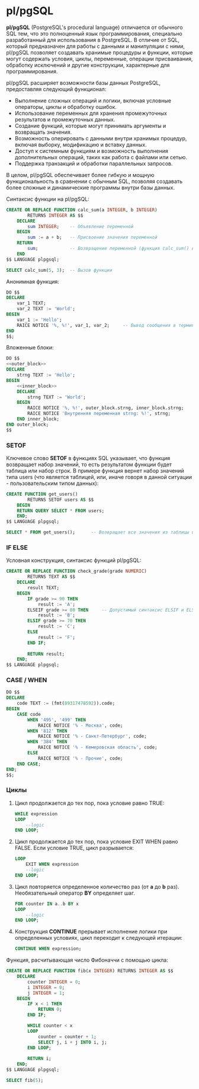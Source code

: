 # pl/pgSQL

<b>pl/pgSQL</b> (PostgreSQL's procedural language) отличается от обычного SQL тем, что это полноценный язык программирования, специально разработанный для использования в PostgreSQL. В отличие от SQL, который предназначен для работы с данными и манипуляции с ними, pl/pgSQL позволяет создавать хранимые процедуры и функции, которые могут содержать условия, циклы, переменные, операции присваивания, обработку исключений и другие конструкции, характерные для программирования.

pl/pgSQL расширяет возможности базы данных PostgreSQL, предоставляя следующий функционал:
* Выполнение сложных операций и логики, включая условные операторы, циклы и обработку ошибок.
* Использование переменных для хранения промежуточных результатов и промежуточных данных.
* Создание функций, которые могут принимать аргументы и возвращать значения.
* Возможность оперировать с данными внутри хранимых процедур, включая выборку, модификацию и вставку данных.
* Доступ к системным функциям и возможность выполнения дополнительных операций, таких как работа с файлами или сетью.
* Поддержка транзакций и обработки параллельных запросов.

В целом, pl/pgSQL обеспечивает более гибкую и мощную функциональность в сравнении с обычным SQL, позволяя создавать более сложные и динамические программы внутри базы данных.

Синтаксис функции на pl/pgSQL:
```sql
CREATE OR REPLACE FUNCTION calc_sum(a INTEGER, b INTEGER) 
        RETURNS INTEGER AS $$
    DECLARE 
        sum INTEGER;    -- Объявление переменной
    BEGIN
        sum := a + b;   -- Присвоение значения переменной
    RETURN
        sum;            -- Возвращение переменной (функция calc_sum() возвращает переменную sum) 
    END
$$ LANGUAGE plpgsql;

SELECT calc_sum(5, 3);  -- Вызов функции
```

Анонимная функция:
```sql
DO $$
DECLARE
    var_1 TEXT;
    var_2 TEXT := 'World';
BEGIN
    var_1 := 'Hello';
    RAICE NOTICE '%, %!', var_1, var_2;     -- Вывод сообщения в терминал psql с меткой NOTICE
END 
$$;
```

Вложенные блоки:
```sql
DO $$
<<outer_block>>
DECLARE
    strng TEXT := 'Hello';
BEGIN
    <<inner_block>>
    DECLARE
        strng TEXT := 'World';
    BEGIN
        RAICE NOTICE '%, %!', outer_block.strng, inner_block.strng;
        RAICE NOTICE 'Внутренняя переменная strng: %!', strng;
    END inner_block;
END outer_block;
$$
```


### SETOF

Ключевое слово <b>SETOF</b> в функциях SQL указывает, что функция возвращает набор значений, то есть результатом функции будет таблица или набор строк. В примере функция вернет набор значений типа users (что является таблицей, или, иначе говоря в данной ситуации - пользовательским типом данных):
```sql
CREATE FUNCTION get_users() 
        RETURNS SETOF users AS $$
    BEGIN
    RETURN QUERY SELECT * FROM users;
    END;
$$ LANGUAGE plpgsql;

SELECT * FROM get_users();      -- Возвращает все значения из таблицы users
```

### IF ELSE

Условная конструкция, синтаксис функций pl/pgSQL:
```sql
CREATE OR REPLACE FUNCTION check_grade(grade NUMERIC) 
        RETURNS TEXT AS $$
    DECLARE
        result TEXT;
    BEGIN
        IF grade >= 90 THEN
            result := 'A';
        ELSEIF grade >= 80 THEN     -- Допустимый синтаксис ELSIF и ELSEIF
            result := 'B';
        ELSIF grade >= 70 THEN
            result := 'C';
        ELSE
            result := 'F';
        END IF;
        
        RETURN result;
    END;
$$ LANGUAGE plpgsql;
```


### CASE / WHEN

```sql
DO $$
DECLARE
    code TEXT := (fmt(89317478592)).code;
BEGIN
    CASE code
        WHEN '495', '499' THEN
            RAICE NOTICE '% - Москва', code;
        WHEN '812' THEN
            RAICE NOTICE '% - Санкт-Петербург', code;
        WHEN '384' THEN
            RAICE NOTICE '% - Кемеровская область', code;
        ELSE
            RAICE NOTICE '% - Прочие', code;
    END CASE;
END;
$$;
```


### Циклы

1.  Цикл продолжается до тех пор, пока условие равно TRUE:

    ```sql
    WHILE expression
    LOOP
        --logic
    END LOOP;
    ```

2.  Цикл продолжается до тех пор, пока условие EXIT WHEN равно FALSE. Если условие TRUE, цикл разрывается:

    ```sql
    LOOP
        EXIT WHEN expression
        --logic
    END LOOP;
    ```

3.  Цикл повторяется определенное количество раз (от <b>a</b> до <b>b</b> раз). Необязательный оператор <b>BY</b> определяет шаг.

    ```sql
    FOR counter IN a..b BY x
    LOOP
        --logic
    END LOOP;
    ```
    
4.  Конструкция <b>CONTINUE</b> прерывает исполнение логики при определенных условиях, цикл переходит к следующей итерации:

    ```sql
    CONTINUE WHEN expression;
    ```


Функция, расчитывающая число Фибоначчи с помощью цикла:
```sql
CREATE OR REPLACE FUNCTION fib(x INTEGER) RETURNS INTEGER AS $$
    DECLARE
        counter INTEGER = 0;
        i INTEGER = 0;
        j INTEGER = 1;
    BEGIN
        IF x < 1 THEN
            RETURN 0;
        END IF;

        WHILE counter < x
        LOOP
            counter = counter + 1;
            SELECT j, i + j INTO i, j;
        END LOOP;
		
		RETURN i;
    END;     
$$ LANGUAGE plpgsql;

SELECT fib(5);
```